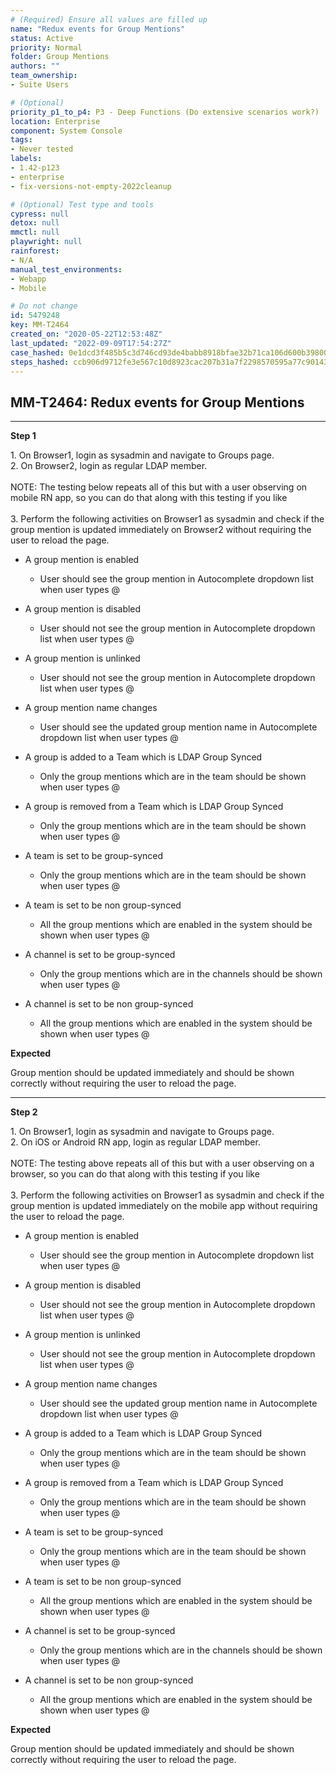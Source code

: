 ```yaml
---
# (Required) Ensure all values are filled up
name: "Redux events for Group Mentions"
status: Active
priority: Normal
folder: Group Mentions
authors: ""
team_ownership: 
- Suite Users

# (Optional)
priority_p1_to_p4: P3 - Deep Functions (Do extensive scenarios work?)
location: Enterprise
component: System Console
tags: 
- Never tested
labels: 
- 1.42-p123
- enterprise
- fix-versions-not-empty-2022cleanup

# (Optional) Test type and tools
cypress: null
detox: null
mmctl: null
playwright: null
rainforest: 
- N/A
manual_test_environments: 
- Webapp
- Mobile

# Do not change
id: 5479248
key: MM-T2464
created_on: "2020-05-22T12:53:48Z"
last_updated: "2022-09-09T17:54:27Z"
case_hashed: 0e1dcd3f485b5c3d746cd93de4babb8918bfae32b71ca106d600b3980027ebb7c662dd3059d82a92ff8366a16f983528
steps_hashed: ccb906d9712fe3e567c10d8923cac207b31a7f2298570595a77c9014328d577512c73a21ce8c3c9f68be911959474791
---
```


<!-- (Auto-generated) Based on frontmatter's "key" and "name" -->

## MM-T2464: Redux events for Group Mentions

---

**Step 1**

1\. On Browser1, login as sysadmin and navigate to Groups page.\
2\. On Browser2, login as regular LDAP member.\
\
NOTE: The testing below repeats all of this but with a user observing on mobile RN app, so you can do that along with this testing if you like\
\
3\. Perform the following activities on Browser1 as sysadmin and check if the group mention is updated immediately on Browser2 without requiring the user to reload the page.

- A group mention is enabled

  - User should see the group mention in Autocomplete dropdown list when user types @

- A group mention is disabled

  - User should not see the group mention in Autocomplete dropdown list when user types @

- A group mention is unlinked

  - User should not see the group mention in Autocomplete dropdown list when user types @

- A group mention name changes

  - User should see the updated group mention name in Autocomplete dropdown list when user types @

- A group is added to a Team which is LDAP Group Synced

  - Only the group mentions which are in the team should be shown when user types @

- A group is removed from a Team which is LDAP Group Synced

  - Only the group mentions which are in the team should be shown when user types @

- A team is set to be group-synced

  - Only the group mentions which are in the team should be shown when user types @

- A team is set to be non group-synced

  - All the group mentions which are enabled in the system should be shown when user types @

- A channel is set to be group-synced

  - Only the group mentions which are in the channels should be shown when user types @

- A channel is set to be non group-synced

  - All the group mentions which are enabled in the system should be shown when user types @

**Expected**

Group mention should be updated immediately and should be shown correctly without requiring the user to reload the page.

---

**Step 2**

1\. On Browser1, login as sysadmin and navigate to Groups page.\
2\. On iOS or Android RN app, login as regular LDAP member.\
\
NOTE: The testing above repeats all of this but with a user observing on a browser, so you can do that along with this testing if you like\
\
3\. Perform the following activities on Browser1 as sysadmin and check if the group mention is updated immediately on the mobile app without requiring the user to reload the page.

- A group mention is enabled

  - User should see the group mention in Autocomplete dropdown list when user types @

- A group mention is disabled

  - User should not see the group mention in Autocomplete dropdown list when user types @

- A group mention is unlinked

  - User should not see the group mention in Autocomplete dropdown list when user types @

- A group mention name changes

  - User should see the updated group mention name in Autocomplete dropdown list when user types @

- A group is added to a Team which is LDAP Group Synced

  - Only the group mentions which are in the team should be shown when user types @

- A group is removed from a Team which is LDAP Group Synced

  - Only the group mentions which are in the team should be shown when user types @

- A team is set to be group-synced

  - Only the group mentions which are in the team should be shown when user types @

- A team is set to be non group-synced

  - All the group mentions which are enabled in the system should be shown when user types @

- A channel is set to be group-synced

  - Only the group mentions which are in the channels should be shown when user types @

- A channel is set to be non group-synced

  - All the group mentions which are enabled in the system should be shown when user types @

**Expected**

Group mention should be updated immediately and should be shown correctly without requiring the user to reload the page.
